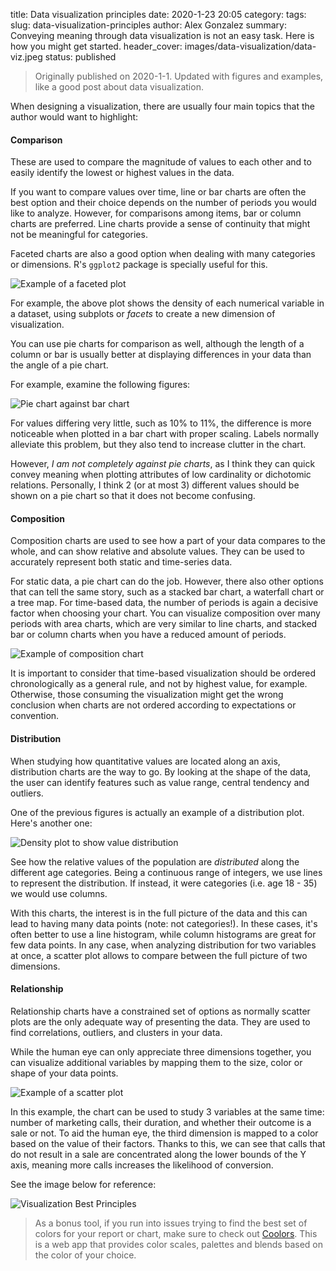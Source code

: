 title: Data visualization principles
date: 2020-1-23 20:05
category:
tags:
slug: data-visualization-principles
author: Alex Gonzalez
summary: Conveying meaning through data visualization is not an easy task. Here is how you might get started.
header_cover: images/data-visualization/data-viz.jpeg
status: published

> Originally published on 2020-1-1. Updated with figures and examples, like a good post about data visualization.

When designing a visualization, there are usually four main topics that the author would want to highlight:

#### Comparison

These are used to compare the magnitude of values to each other and to easily identify the lowest or highest values in the data.

If you want to compare values over time, line or bar charts are often the best option and their choice depends on the number of periods you would like to analyze.
However, for comparisons among items, bar or column charts are preferred. Line charts provide a sense of continuity that might not be meaningful for categories.

Faceted charts are also a good option when dealing with many categories or dimensions. R's `ggplot2` package is specially useful for this.

![Example of a faceted plot](../images/data-visualization/facet-plot.png)

For example, the above plot shows the density of each numerical variable in a dataset, using subplots or _facets_ to create a new dimension of visualization.

You can use pie charts for comparison as well, although the length of a column or bar is usually better at displaying differences in your data than the angle of a pie chart.

For example, examine the following figures:

![Pie chart against bar chart](../images/data-visualization/pie-bar-chart.png)

For values differing very little, such as 10% to 11%, the difference is more noticeable when plotted in a bar chart with proper scaling. Labels normally alleviate this problem, but they also tend to increase clutter in the chart.

However, _I am not completely against pie charts_, as I think they can quick convey meaning when plotting attributes of low cardinality or dichotomic relations. Personally, I think 2 (or at most 3) different values should be shown on a pie chart so that it does not become confusing.  

#### Composition

Composition charts are used to see how a part of your data compares to the whole, and can show relative and absolute values. They can be used to accurately represent both static and time-series data.

For static data, a pie chart can do the job. However, there also other options that can tell the same story, such as a stacked bar chart, a waterfall chart or a tree map.
For time-based data, the number of periods is again a decisive factor when choosing your chart. You can visualize composition over many periods with area charts, which are very similar to line charts, and stacked bar or column charts when you have a reduced amount of periods.

![Example of composition chart](../images/data-visualization/stacked-bar.png)  

It is important to consider that time-based visualization should be ordered chronologically as a general rule, and not by highest value, for example. Otherwise, those consuming the visualization might get the wrong conclusion when charts are not ordered according to expectations or convention.

#### Distribution

When studying how quantitative values are located along an axis, distribution charts are the way to go. By looking at the shape of the data, the user can identify features such as value range, central tendency and outliers.

One of the previous figures is actually an example of a distribution plot. Here's another one:

![Density plot to show value distribution](../images/data-visualization/density.png)

See how the relative values of the population are _distributed_ along the different age categories. Being a continuous range of integers, we use lines to represent the distribution. If instead, it were categories (i.e. age 18 - 35) we would use columns.

With this charts, the interest is in the full picture of the data and this can lead to having many data points (note: not categories!). In these cases, it's often better to use a line histogram, while column histograms are great for few data points.
In any case, when analyzing distribution for two variables at once, a scatter plot allows to compare between the full picture of two dimensions.

#### Relationship

Relationship charts have a constrained set of options as normally scatter plots are the only adequate way of presenting the data. They are used to find correlations, outliers, and clusters in your data.

While the human eye can only appreciate three dimensions together, you can visualize additional variables by mapping them to the size, color or shape of your data points.

![Example of a scatter plot](../images/data-visualization/scatter-plot.png)

In this example, the chart can be used to study 3 variables at the same time: number of marketing calls, their duration, and whether their outcome is a sale or not. To aid the human eye, the third dimension is mapped to a color based on the value of their factors.
Thanks to this, we can see that calls that do not result in a sale are concentrated along the lower bounds of the Y axis, meaning more calls increases the likelihood of conversion.


See the image below for reference:

![Visualization Best Principles](../images/data-visualization/chart-viz.jpg)


> As a bonus tool, if you run into issues trying to find the best set of colors for your report or chart, make sure to check out [Coolors](https://coolors.co/). This is a web app that provides color scales, palettes and blends based on the color of your choice.